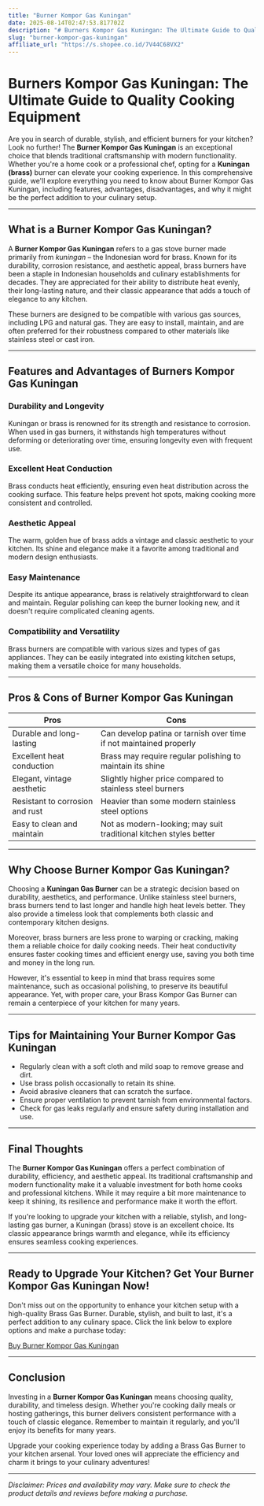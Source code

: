 ```yaml
---
title: "Burner Kompor Gas Kuningan"
date: 2025-08-14T02:47:53.817702Z
description: "# Burners Kompor Gas Kuningan: The Ultimate Guide to Quality Cooking Equipment..."
slug: "burner-kompor-gas-kuningan"
affiliate_url: "https://s.shopee.co.id/7V44C68VX2"
---
```

# Burners Kompor Gas Kuningan: The Ultimate Guide to Quality Cooking Equipment

Are you in search of durable, stylish, and efficient burners for your kitchen? Look no further! The **Burner Kompor Gas Kuningan** is an exceptional choice that blends traditional craftsmanship with modern functionality. Whether you're a home cook or a professional chef, opting for a **Kuningan (brass)** burner can elevate your cooking experience. In this comprehensive guide, we'll explore everything you need to know about Burner Kompor Gas Kuningan, including features, advantages, disadvantages, and why it might be the perfect addition to your culinary setup.

---

## What is a Burner Kompor Gas Kuningan?

A **Burner Kompor Gas Kuningan** refers to a gas stove burner made primarily from *kuningan* – the Indonesian word for brass. Known for its durability, corrosion resistance, and aesthetic appeal, brass burners have been a staple in Indonesian households and culinary establishments for decades. They are appreciated for their ability to distribute heat evenly, their long-lasting nature, and their classic appearance that adds a touch of elegance to any kitchen.

These burners are designed to be compatible with various gas sources, including LPG and natural gas. They are easy to install, maintain, and are often preferred for their robustness compared to other materials like stainless steel or cast iron.

---

## Features and Advantages of Burners Kompor Gas Kuningan

### Durability and Longevity

Kuningan or brass is renowned for its strength and resistance to corrosion. When used in gas burners, it withstands high temperatures without deforming or deteriorating over time, ensuring longevity even with frequent use.

### Excellent Heat Conduction

Brass conducts heat efficiently, ensuring even heat distribution across the cooking surface. This feature helps prevent hot spots, making cooking more consistent and controlled.

### Aesthetic Appeal

The warm, golden hue of brass adds a vintage and classic aesthetic to your kitchen. Its shine and elegance make it a favorite among traditional and modern design enthusiasts.

### Easy Maintenance

Despite its antique appearance, brass is relatively straightforward to clean and maintain. Regular polishing can keep the burner looking new, and it doesn't require complicated cleaning agents.

### Compatibility and Versatility

Brass burners are compatible with various sizes and types of gas appliances. They can be easily integrated into existing kitchen setups, making them a versatile choice for many households.

---

## Pros & Cons of Burner Kompor Gas Kuningan

| **Pros** | **Cons** |
| --- | --- |
| Durable and long-lasting | Can develop patina or tarnish over time if not maintained properly |
| Excellent heat conduction | Brass may require regular polishing to maintain its shine |
| Elegant, vintage aesthetic | Slightly higher price compared to stainless steel burners |
| Resistant to corrosion and rust | Heavier than some modern stainless steel options |
| Easy to clean and maintain | Not as modern-looking; may suit traditional kitchen styles better |

---

## Why Choose Burner Kompor Gas Kuningan?

Choosing a **Kuningan Gas Burner** can be a strategic decision based on durability, aesthetics, and performance. Unlike stainless steel burners, brass burners tend to last longer and handle high heat levels better. They also provide a timeless look that complements both classic and contemporary kitchen designs.

Moreover, brass burners are less prone to warping or cracking, making them a reliable choice for daily cooking needs. Their heat conductivity ensures faster cooking times and efficient energy use, saving you both time and money in the long run.

However, it's essential to keep in mind that brass requires some maintenance, such as occasional polishing, to preserve its beautiful appearance. Yet, with proper care, your Brass Kompor Gas Burner can remain a centerpiece of your kitchen for many years.

---

## Tips for Maintaining Your Burner Kompor Gas Kuningan

- Regularly clean with a soft cloth and mild soap to remove grease and dirt.
- Use brass polish occasionally to retain its shine.
- Avoid abrasive cleaners that can scratch the surface.
- Ensure proper ventilation to prevent tarnish from environmental factors.
- Check for gas leaks regularly and ensure safety during installation and use.

---

## Final Thoughts

The **Burner Kompor Gas Kuningan** offers a perfect combination of durability, efficiency, and aesthetic appeal. Its traditional craftsmanship and modern functionality make it a valuable investment for both home cooks and professional kitchens. While it may require a bit more maintenance to keep it shining, its resilience and performance make it worth the effort.

If you're looking to upgrade your kitchen with a reliable, stylish, and long-lasting gas burner, a Kuningan (brass) stove is an excellent choice. Its classic appearance brings warmth and elegance, while its efficiency ensures seamless cooking experiences.

---

## Ready to Upgrade Your Kitchen? Get Your Burner Kompor Gas Kuningan Now!

Don't miss out on the opportunity to enhance your kitchen setup with a high-quality Brass Gas Burner. Durable, stylish, and built to last, it's a perfect addition to any culinary space. Click the link below to explore options and make a purchase today:

[Buy Burner Kompor Gas Kuningan](https://s.shopee.co.id/7V44C68VX2)

---

## Conclusion

Investing in a **Burner Kompor Gas Kuningan** means choosing quality, durability, and timeless design. Whether you're cooking daily meals or hosting gatherings, this burner delivers consistent performance with a touch of classic elegance. Remember to maintain it regularly, and you'll enjoy its benefits for many years.

Upgrade your cooking experience today by adding a Brass Gas Burner to your kitchen arsenal. Your loved ones will appreciate the efficiency and charm it brings to your culinary adventures!

---

*Disclaimer: Prices and availability may vary. Make sure to check the product details and reviews before making a purchase.*